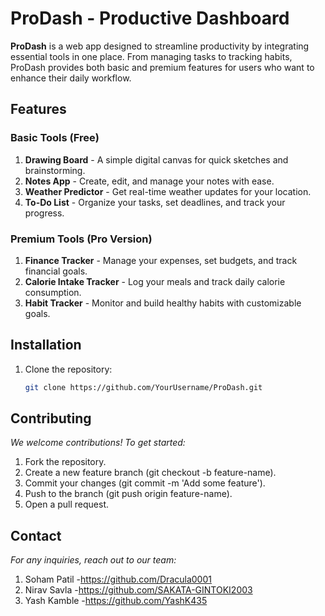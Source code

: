 # ProDash - Productive Dashboard

**ProDash** is a web app designed to streamline productivity by integrating essential tools in one place. From managing tasks to tracking habits, ProDash provides both basic and premium features for users who want to enhance their daily workflow.

## Features

### Basic Tools (Free)
1. **Drawing Board** - A simple digital canvas for quick sketches and brainstorming.
2. **Notes App** - Create, edit, and manage your notes with ease.
3. **Weather Predictor** - Get real-time weather updates for your location.
4. **To-Do List** - Organize your tasks, set deadlines, and track your progress.

### Premium Tools (Pro Version)
1. **Finance Tracker** - Manage your expenses, set budgets, and track financial goals.
2. **Calorie Intake Tracker** - Log your meals and track daily calorie consumption.
3. **Habit Tracker** - Monitor and build healthy habits with customizable goals.

## Installation

1. Clone the repository:
   ```bash
   git clone https://github.com/YourUsername/ProDash.git

## Contributing

*We welcome contributions! To get started:*

1. Fork the repository.
2. Create a new feature branch (git checkout -b feature-name).
3. Commit your changes (git commit -m 'Add some feature').
4. Push to the branch (git push origin feature-name).
5. Open a pull request.

## Contact
*For any inquiries, reach out to our team:*

1. Soham Patil -https://github.com/Dracula0001
2. Nirav Savla -https://github.com/SAKATA-GINTOKI2003
3. Yash Kamble -https://github.com/YashK435
